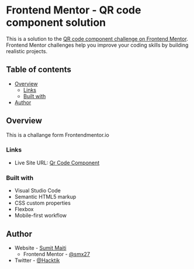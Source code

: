 # Frontend Mentor - QR code component solution

This is a solution to the [QR code component challenge on Frontend Mentor](https://www.frontendmentor.io/challenges/qr-code-component-iux_sIO_H). Frontend Mentor challenges help you improve your coding skills by building realistic projects. 

## Table of contents

- [Overview](#overview)
  - [Links](#links)
  - [Built with](#built-with)
- [Author](#author)


## Overview
This is a challange form Frontendmentor.io 

### Links
- Live Site URL: [Qr Code Component](https://smx27.github.io/frontendmentorchallenge1/)


### Built with
- Visual Studio Code
- Semantic HTML5 markup
- CSS custom properties
- Flexbox
- Mobile-first workflow


## Author

- Website - [Sumit Maiti](https://www.instragram.com/smx2_7)
  - Frontend Mentor - [@smx27](https://www.frontendmentor.io/profile/Smx27)
- Twitter - [@Hacktik](https://www.twitter.com/SumitMaiti12)



